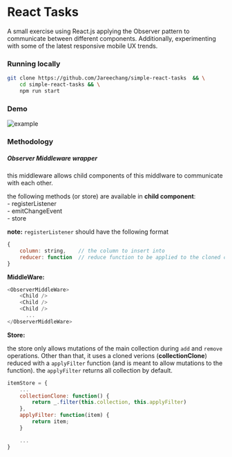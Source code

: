 # React Tasks

A small exercise using React.js applying the Observer pattern to communicate 
between different components. Additionally, experimenting with some of the latest 
responsive mobile UX trends.

### Running locally

```sh
git clone https://github.com/Jareechang/simple-react-tasks  && \
    cd simple-react-tasks && \
    npm run start

```

### Demo

![example](animation.gif)


### Methodology

##### Observer Middleware wrapper

this middleware allows child components of this middlware to communicate
with each other.

the following methods (or store) are available in **child component**:  
    - registerListener  
    - emitChangeEvent  
    - store      

**note:** `registerListener` should have the following format  

```javascript
{
    column: string,    // the column to insert into
    reducer: function  // reduce function to be applied to the cloned collection
}
```

**MiddleWare:**  

```javascript
<ObserverMiddleWare>
    <Child />
    <Child />
    <Child />
      ...
</ObserverMiddleWare>

```

**Store:**  

the store only allows mutations of the main collection during `add` and `remove`
operations. Other than that, it uses a cloned verions (**collectionClone**) reduced 
with a `applyFilter` function (and is meant to allow mutations to the function).
the `applyFilter` returns all collection by default.

```javascript
itemStore = {
    ...
    collectionClone: function() {
        return _.filter(this.collection, this.applyFilter)
    },
    applyFilter: function(item) {
        return item;
    }

    ...
}
```
